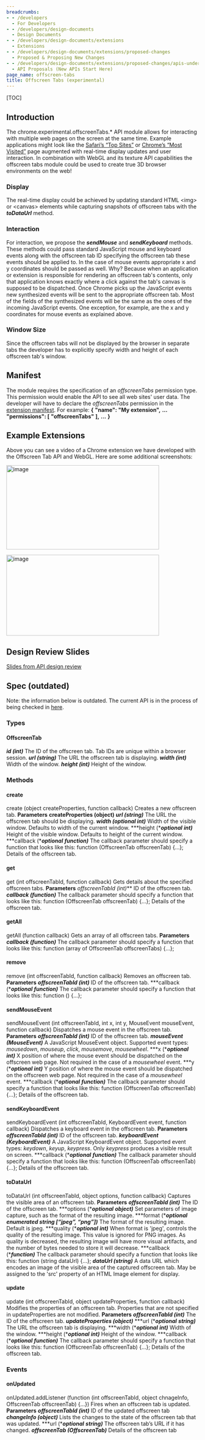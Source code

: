```yaml
---
breadcrumbs:
- - /developers
  - For Developers
- - /developers/design-documents
  - Design Documents
- - /developers/design-documents/extensions
  - Extensions
- - /developers/design-documents/extensions/proposed-changes
  - Proposed & Proposing New Changes
- - /developers/design-documents/extensions/proposed-changes/apis-under-development
  - API Proposals (New APIs Start Here)
page_name: offscreen-tabs
title: Offscreen Tabs (experimental)
---
```


[TOC]

## Introduction

The chrome.experimental.offscreenTabs.\* API module allows for interacting with
multiple web pages on the screen at the same time. Example applications might
look like the [Safari’s “Top
Sites”](http://decoding.files.wordpress.com/2009/02/safari_40_beta_1.jpg) or
[Chrome’s “Most
Visited”](http://www.revthatup.com/wp-content/uploads/2011/04/chrome.jpg) page
augmented with real-time display updates and user interaction. In combination
with WebGL and its texture API capabilities the offscreen tabs module could be
used to create true 3D browser environments on the web!

### Display

The real-time display could be achieved by updating standard HTML &lt;img&gt; or
&lt;canvas&gt; elements while capturing snapshots of offscreen tabs with the
***toDataUrl*** method.

### Interaction

For interaction, we propose the ***sendMouse*** and ***sendKeyboard*** methods.
These methods could pass standard JavaScript mouse and keyboard events along
with the offscreen tab ID specifying the offscreen tab these events should be
applied to. In the case of mouse events appropriate x and y coordinates should
be passed as well. Why? Because when an application or extension is responsible
for rendering an offscreen tab's contents, only that application knows exactly
where a click against the tab's canvas is supposed to be dispatched. Once Chrome
picks up the JavaScript events new synthesized events will be sent to the
appropriate offscreen tab. Most of the fields of the synthesized events will be
the same as the ones of the incoming JavaScript events. One exception, for
example, are the x and y coordinates for mouse events as explained above.

### Window Size

Since the offscreen tabs will not be displayed by the browser in separate tabs
the developer has to explicitly specify width and height of each offscreen tab's
window.

## Manifest

The module requires the specification of an *offscreenTabs* permission type.
This permission would enable the API to see all web sites' user data. The
developer will have to declare the *offscreenTabs* permission in the [extension
manifest](http://code.google.com/chrome/extensions/manifest.html). For example:
**{**
**"name": "My extension",**
**...**
**"permissions": \[**
**"offscreenTabs"**
**\],**
**...**
**}**

## Example Extensions

Above you can see a video of a Chrome extension we have developed with the
Offscreen Tab API and WebGL. Here are some additional screenshots:

[<img alt="image"
src="/developers/design-documents/extensions/proposed-changes/apis-under-development/offscreen-tabs/book_screenshot.png"
height=220
width=400>](/developers/design-documents/extensions/proposed-changes/apis-under-development/offscreen-tabs/book_screenshot.png)

[<img alt="image"
src="/developers/design-documents/extensions/proposed-changes/apis-under-development/offscreen-tabs/coverflow_screenshot.png"
height=211
width=400>](/developers/design-documents/extensions/proposed-changes/apis-under-development/offscreen-tabs/coverflow_screenshot.png)

## **Design Review Slides**

[Slides from API design
review](https://docs.google.com/a/chromium.org/present/edit?id=dcz7497p_9gzwfsfgs)

## Spec (outdated)

Note: the information below is outdated. The current API is in the process of
being checked in [here](http://codereview.chromium.org/7720002/).

### Types

#### OffscreenTab

***id (int)***
The ID of the offscreen tab. Tab IDs are unique within a browser session.
***url (string)***
The URL the offscreen tab is displaying.
***width (int)***
Width of the window.
***height (int)***
Height of the window.

### Methods

#### create

create (object createProperties, function callback)
Creates a new offscreen tab.
**Parameters**
**createProperties (object)**
***url (string)***
The URL the offscreen tab should be displaying.
***width (optional int)***
Width of the visible window. Defaults to width of the current window.
***height (****optional** **int)***
Height of the visible window. Defaults to height of the current window.
***callback (****optional** **function)***
The callback parameter should specify a function that looks like this:
function (OffscreenTab offscreenTab) {...};
Details of the offscreen tab.

#### get

get (int offscreenTabId, function callback)
Gets details about the specified offscreen tabs.
**Parameters**
*offscreenTabId (int)***
ID of the offscreen tab.
***callback (function)***
The callback parameter should specify a function that looks like this:
function (OffscreenTab offscreenTab) {...};
Details of the offscreen tab.

#### getAll

getAll (function callback)
Gets an array of all offscreen tabs.
**Parameters**
***callback (function)***
The callback parameter should specify a function that looks like this:
function (array of OffscreenTab offscreenTabs) {...};

#### remove

remove (int offscreenTabId, function callback)
Removes an offscreen tab.
**Parameters**
***offscreenTabId (int)***
ID of the offscreen tab.
***callback (****optional** **function)***
The callback parameter should specify a function that looks like this:
function () {...};

#### sendMouseEvent

sendMouseEvent (int offscreenTabId, int x, int y, MouseEvent mouseEvent,
function callback)
Dispatches a mouse event in the offscreen tab.
**Parameters**
***offscreenTabId (int)***
ID of the offscreen tab.
***mouseEvent (MouseEvent)***
A JavaScript MouseEvent object. Supported event types: *mousedown*, *mouseup*,
*click*, *mousemove*, *mousewheel*.
***x (****optional*** ***int)***
X position of where the mouse event should be dispatched on the offscreen web
page. Not required in the case of a *mousewheel* event.
***y (****optional*** ***int)***
Y position of where the mouse event should be dispatched on the offscreen web
page. Not required in the case of a *mousewheel* event.
***callback (****optional** **function)***
The callback parameter should specify a function that looks like this:
function (OffscreenTab offscreenTab) {...};
Details of the offscreen tab.

#### sendKeyboardEvent

sendKeyboardEvent (int offscreenTabId, KeyboardEvent event, function callback)
Dispatches a keyboard event in the offscreen tab.
**Parameters**
***offscreenTabId (int)***
ID of the offscreen tab.
***keyboardEvent (KeyboardEvent)***
A JavaScript KeyboardEvent object. Supported event types: *keydown*, *keyup*,
*keypress*. Only *keypress* produces a visible result on screen.
***callback (****optional** **function)***
The callback parameter should specify a function that looks like this:
function (OffscreenTab offscreenTab) {...};
Details of the offscreen tab.

#### toDataUrl

toDataUrl (int offscreenTabId, object options, function callback)
Captures the visible area of an offscreen tab.
**Parameters**
***offscreenTabId (int)***
The ID of the offscreen tab.
***options (****optional** **object)***
Set parameters of image capture, such as the format of the resulting image.
***format (****optional** **enumerated string \[“jpeg”, “png”\])***
The format of the resulting image. Default is jpeg.
***quality (****optional** **int)***
When format is 'jpeg', controls the quality of the resulting image. This value
is ignored for PNG images. As quality is decreased, the resulting image will
have more visual artifacts, and the number of bytes needed to store it will
decrease.
***callback (****function)***
The callback parameter should specify a function that looks like this:
function (string dataUrl) {...};
***dataUrl (string)***
A data URL which encodes an image of the visible area of the captured offscreen
tab. May be assigned to the 'src' property of an HTML Image element for display.

#### update

update (int offscreenTabId, object updateProperties, function callback)
Modifies the properties of an offscreen tab. Properties that are not specified
in updateProperties are not modified.
**Parameters**
***offscreenTabId (int)***
The ID of the offscreen tab.
***updateProperties (object)***
***url (****optional** **string)***
The URL the offscreen tab is displaying.
***width (****optional** **int)***
Width of the window.
***height (****optional** **int)***
Height of the window.
***callback (****optional** **function)***
The callback parameter should specify a function that looks like this:
function (OffscreenTab offscreenTab) {...};
Details of the offscreen tab.

### Events

#### onUpdated

onUpdated.addListener (function (int offscreenTabId, object chnageInfo,
OffscreenTab offscreenTab) {...})
Fires when an offscreen tab is updated.
**Parameters**
***offscreenTabId (int)***
ID of the updated offscreen tab
***changeInfo (object)***
Lists the changes to the state of the offscreen tab that was updated.
***url (****optional** **string)***
The offscreen tab’s URL if it has changed.
***offscreenTab (OffscreenTab)***
Details of the offscreen tab

